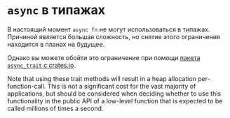 # `async` в типажах

В настоящий момент `async fn` не могут 
использоваться в типажах. Причиной является большая сложность, 
но снятие этого ограничения находится в планах на будущее.

Однако вы можете обойти это ограничение при помощи [пакета `async_trait` с crates.io](https://github.com/dtolnay/async-trait).

Note that using these trait methods will result in a heap allocation
per-function-call. This is not a significant cost for the vast majority
of applications, but should be considered when deciding whether to use
this functionality in the public API of a low-level function that is expected
to be called millions of times a second.
